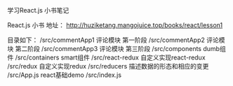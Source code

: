 
学习React.js 小书笔记

React.js 小书 地址： http://huziketang.mangojuice.top/books/react/lesson1


目录如下：
/src/commentApp1 评论模块 第一阶段
/src/commentApp2 评论模块 第二阶段
/src/commentApp3 评论模块 第三阶段
/src/components  dumb组件
/src/containers  smart组件
/src/react-redux 自定义实现react-redux
/src/redux       自定义实现redux
/src/reducers    描述数据的形态和相应的变更
/src/App.js      react基础demo
/src/index.js


